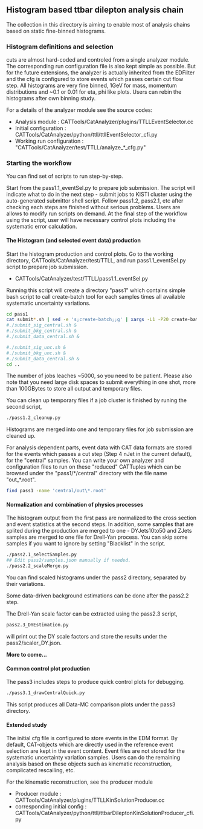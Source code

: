 ## Histogram based ttbar dilepton analysis chain
The collection in this directory is aiming to enable most of analysis chains
based on static fine-binned histograms.

### Histogram definitions and selection ###
cuts are almost hard-coded and controled from a single analyzer module.
The corresponding run configuration file is also kept simple as possible.
But for the future extensions, the analyzer is actually inherited from the
EDFilter and the cfg is configured to store events which passes certain
cut flow step. All histograms are very fine binned, 1GeV for mass, momentum
distributions and ~0.1 or 0.01 for eta, phi like plots. Users can rebin
the histograms after own binning study.

For a details of the analyzer module see the source codes:
  * Analysis module : CATTools/CatAnalyzer/plugins/TTLLEventSelector.cc
  * Initial configuration : CATTools/CatAnalyzer/python/ttll/ttllEventSelector\_cfi.py
  * Working run configuration : "CATTools/CatAnalyzer/test/TTLL/analyze\_\*\_cfg.py"

### Starting the workflow ###
You can find set of scripts to run step-by-step.

Start from the pass1.1\_eventSel.py to prepare job submission. The
script will indicate what to do in the next step - submit jobs to KISTI
cluster using the auto-generated submittor shell script. Follow pass1.2,
pass2.1, etc after checking each steps are finished without serious problems.
Users are allows to modify run scripts on demand. At the final step of
the workflow using the script, user will have necessary control plots
including the systematic error calculation.

#### The Histogram (and selected event data) production ####
Start the histogram production and control plots.
Go to the working directory, CATTools/CatAnalyzer/test/TTLL,
and run pass1.1\_eventSel.py script to prepare job submission.
  * CATTools/CatAnalyzer/test/TTLL/pass1.1\_eventSel.py

Running this script will create a directory "pass1" which contains simple bash script
to call create-batch tool for each samples times all available systematic uncertainty variations.
```bash
cd pass1
cat submit*.sh | sed -e 's;create-batch;;g' | xargs -L1 -P20 create-batch
#./submit_sig_central.sh &
#./submit_bkg_central.sh &
#./submit_data_central.sh &

#./submit_sig_unc.sh &
#./submit_bkg_unc.sh &
#./submit_data_central.sh &
cd ..
```

The number of jobs leaches ~5000, so you need to be patient.
Please also note that you need large disk spaces to submit everything in one shot,
more than 100GBytes to store all output and temporary files.

You can clean up temporary files if a job cluster is finished by runing the second script,
```bash
./pass1.2_cleanup.py
```
Histograms are merged into one and temporary files for job submission are cleaned up.

For analysis dependent parts, event data with CAT data formats are stored for the events
which passes a cut step (Step 4 nJet in the current default), for the "central" samples.
You can write your own analyzer and configuration files to run on these "reduced" CATTuples
which can be browsed under the "pass1/\*/central" directory with the file name "out\_\*.root".
```bash
find pass1 -name 'central/out\*.root'
```

#### Normalization and combination of physics processes ####
The histogram output from the first pass are normalized to the cross section and event statistics
at the second steps. In addition, some samples that are splited during the production are merged
to one - DYJets10to50 and ZJets samples are merged to one file for Drell-Yan process.
You can skip some samples if you want to ignore by setting "Blacklist" in the script.
```bash
./pass2.1_selectSamples.py
## Edit pass2/samples.json manually if needed.
./pass2.2_scaleMerge.py
```

You can find scaled histograms under the pass2 directory, separated by their variations.

Some data-driven background estimations can be done after the pass2.2 step.

The Drell-Yan scale factor can be extracted using the pass2.3 script,
```bash
pass2.3_DYEstimation.py
```
will print out the DY scale factors and store the results under the pass2/scaler\_DY.json.

**More to come...**

#### Common control plot production ####
The pass3 includes steps to produce quick control plots for debugging.
```bash
./pass3.1_drawCentralQuick.py
```
This script produces all Data-MC comparison plots under the pass3 directory.

#### Extended study ####
The initial cfg file is configured to store events in the EDM format.
By default, CAT-objects which are directly used
in the reference event selection are kept in the event content.
Event files are not stored for the systematic uncertainty variation
samples. Users can do the remaining analysis based on these objects
such as kinematic reconstruction, complicated rescailing, etc.

For the kinematic reconstruction, see the producer module
  * Producer module : CATTools/CatAnalyzer/plugins/TTLLKinSolutionProducer.cc
  * corresponding initial config : CATTools/CatAnalyzer/python/ttll/ttbarDileptonKinSolutionProducer\_cfi.py

